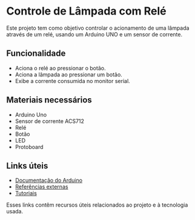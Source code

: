 # Controle de Lâmpada com Relé

Este projeto tem como objetivo controlar o acionamento de uma lâmpada através de um relé, usando um Arduino UNO e um sensor de corrente.

## Funcionalidade

- Aciona o relé ao pressionar o botão.
- Aciona a lâmpada ao pressionar um botão.
- Exibe a corrente consumida no monitor serial.

## Materiais necessários

- Arduino Uno
- Sensor de corrente ACS712
- Relé
- Botão
- LED
- Protoboard

## Links úteis

- [Documentação do Arduino](./Links/documentacao.txt)
- [Referências externas](./Links/referencias.txt)
- [Tutoriais](./Links/tutoriais.txt)

Esses links contêm recursos úteis relacionados ao projeto e à tecnologia usada.

